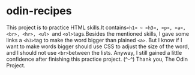 # odin-recipes
This project is to practice HTML skills.It contains```<h1> ~ <h3>, <p>, <a>, <br>, <hr>, <ul> ```and `<ol>`tags.Besides the mentioned skills,  I gave some links a `<h3>`tag to make the word bigger than plained `<a>`.
But I know if I want to make words bigger should use CSS to adjust the size of the word, and I should not use `<br>`between the lists.
Anyway, I still gained a little confidence after finishing this practice project. (^-^)
Thank you, The Odin Project.
